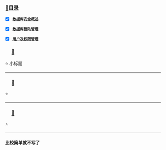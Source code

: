 ### <a  id="top" href="#top">:closed_book:目录 </a>



- [x] <a href="#01">**`数据库安全概述`**</a>
- [x] <a href="#02">**`数据库登陆管理`**</a>
- [x] <a href="#03">**`用户及权限管理`**</a>


### &nbsp;&nbsp; <a id="01"></a>&nbsp;&nbsp;<a href="#top">:blue_book:</a>

:star: 小标题

---
### &nbsp;&nbsp; <a id="02"></a>&nbsp;&nbsp;<a href="#top">:blue_book:</a>

:star: 

---
### &nbsp;&nbsp; <a id="03"></a>&nbsp;&nbsp;<a href="#top">:blue_book:</a>

:star: 

---

#### 比较简单就不写了












